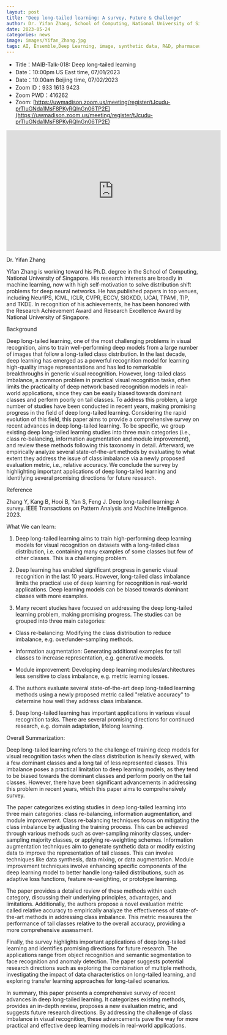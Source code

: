 ```yaml
---
layout: post
title: "Deep long-tailed learning: A survey, Future & Challenge"
author: Dr. Yifan Zhang, School of Computing, National University of Singapore
date: 2023-05-24
categories: news
image: images/Yifan_Zhang.jpg
tags: AI, Ensemble,Deep Learning, image, synthetic data, R&D, pharmaceutical, biomedicine, Long-tailed learning, Deep Learning
---
```


- Title：MAIB-Talk-018: Deep long-tailed learning
- Date：10:00pm US East time, 07/01/2023
- Date：10:00am Beijing time, 07/02/2023
- Zoom  ID：933 1613 9423
- Zoom PWD：416262
- Zoom: [https://uwmadison.zoom.us/meeting/register/tJcudu-prTIuGNda1MsF8PKyRQlnGn06TP2E](https://uwmadison.zoom.us/meeting/register/tJcudu-prTIuGNda1MsF8PKyRQlnGn06TP2E)

<p align="center">
<iframe width="560" height="315" src="https://www.youtube.com/embed/YC1GhRFNs8U" title="YouTube video player" frameborder="0" allow="accelerometer; autoplay; clipboard-write; encrypted-media; gyroscope; picture-in-picture" allowfullscreen></iframe>
</p>

Dr. Yifan Zhang

Yifan Zhang is working toward his Ph.D. degree in the School of Computing, National University of Singapore. His research interests are broadly in machine learning, now with high self-motivation to solve distribution shift problems for deep neural networks. He has published papers in top venues, including NeurIPS, ICML, ICLR, CVPR, ECCV, SIGKDD, IJCAI, TPAMI, TIP, and TKDE. In recognition of his achievements, he has been honored with the Research Achievement Award and Research Excellence Award by National University of Singapore.

Background

Deep long-tailed learning, one of the most challenging problems in visual recognition, aims to train well-performing deep models from a large number of images that follow a long-tailed class distribution. In the last decade, deep learning has emerged as a powerful recognition model for learning high-quality image representations and has led to remarkable breakthroughs in generic visual recognition. However, long-tailed class imbalance, a common problem in practical visual recognition tasks, often limits the practicality of deep network based recognition models in real-world applications, since they can be easily biased towards dominant classes and perform poorly on tail classes.  To address this problem, a large number of studies have been conducted in recent years, making promising progress in the field of deep long-tailed learning. Considering the rapid evolution of this field,  this paper aims to provide a comprehensive survey on recent advances in deep long-tailed learning. To be specific, we group existing deep long-tailed learning studies into three main categories (i.e., class re-balancing, information augmentation and module improvement), and review these methods  following this taxonomy in detail. Afterward, we empirically analyze several state-of-the-art  methods by evaluating to what extent they   address the issue of class imbalance via a newly proposed evaluation metric, i.e., relative accuracy.  We conclude the survey by highlighting important applications of deep long-tailed learning and identifying several promising directions for future research.

Reference

Zhang Y, Kang B, Hooi B, Yan S, Feng J. Deep long-tailed learning: A survey. IEEE Transactions on Pattern Analysis and Machine Intelligence. 2023.

What We can learn:

1. Deep long-tailed learning aims to train high-performing deep learning models for visual recognition on datasets with a long-tailed class distribution, i.e. containing many examples of some classes but few of other classes. This is a challenging problem.

2. Deep learning has enabled significant progress in generic visual recognition in the last 10 years. However, long-tailed class imbalance limits the practical use of deep learning for recognition in real-world applications. Deep learning models can be biased towards dominant classes with more examples.

3. Many recent studies have focused on addressing the deep long-tailed learning problem, making promising progress. The studies can be grouped into three main categories:

- Class re-balancing: Modifying the class distribution to reduce imbalance, e.g. over/under-sampling methods.

- Information augmentation: Generating additional examples for tail classes to increase representation, e.g. generative models. 

- Module improvement: Developing deep learning modules/architectures less sensitive to class imbalance, e.g. metric learning losses.

4. The authors evaluate several state-of-the-art deep long-tailed learning methods using a newly proposed metric called "relative accuracy" to determine how well they address class imbalance.

5. Deep long-tailed learning has important applications in various visual recognition tasks. There are several promising directions for continued research, e.g. domain adaptation, lifelong learning.

Overall Summarization:

Deep long-tailed learning refers to the challenge of training deep models for visual recognition tasks when the class distribution is heavily skewed, with a few dominant classes and a long tail of less represented classes. This imbalance poses a practical limitation to deep learning models, as they tend to be biased towards the dominant classes and perform poorly on the tail classes. However, there have been significant advancements in addressing this problem in recent years, which this paper aims to comprehensively survey.

The paper categorizes existing studies in deep long-tailed learning into three main categories: class re-balancing, information augmentation, and module improvement. Class re-balancing techniques focus on mitigating the class imbalance by adjusting the training process. This can be achieved through various methods such as over-sampling minority classes, under-sampling majority classes, or applying re-weighting schemes. Information augmentation techniques aim to generate synthetic data or modify existing data to improve the representation of tail classes. This can involve techniques like data synthesis, data mixing, or data augmentation. Module improvement techniques involve enhancing specific components of the deep learning model to better handle long-tailed distributions, such as adaptive loss functions, feature re-weighting, or prototype learning.

The paper provides a detailed review of these methods within each category, discussing their underlying principles, advantages, and limitations. Additionally, the authors propose a novel evaluation metric called relative accuracy to empirically analyze the effectiveness of state-of-the-art methods in addressing class imbalance. This metric measures the performance of tail classes relative to the overall accuracy, providing a more comprehensive assessment.

Finally, the survey highlights important applications of deep long-tailed learning and identifies promising directions for future research. The applications range from object recognition and semantic segmentation to face recognition and anomaly detection. The paper suggests potential research directions such as exploring the combination of multiple methods, investigating the impact of data characteristics on long-tailed learning, and exploring transfer learning approaches for long-tailed scenarios.

In summary, this paper presents a comprehensive survey of recent advances in deep long-tailed learning. It categorizes existing methods, provides an in-depth review, proposes a new evaluation metric, and suggests future research directions. By addressing the challenge of class imbalance in visual recognition, these advancements pave the way for more practical and effective deep learning models in real-world applications.